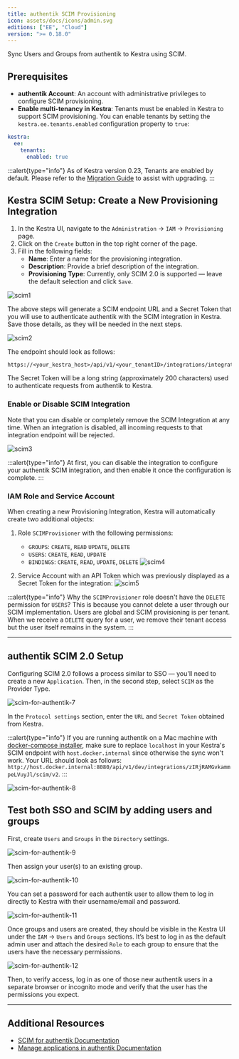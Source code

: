 ```yaml
---
title: authentik SCIM Provisioning
icon: assets/docs/icons/admin.svg
editions: ["EE", "Cloud"]
version: ">= 0.18.0"
---
```


Sync Users and Groups from authentik to Kestra using SCIM.

## Prerequisites

- **authentik Account**: An account with administrative privileges to configure SCIM provisioning.
- **Enable multi-tenancy in Kestra**: Tenants must be enabled in Kestra to support SCIM provisioning. You can enable tenants by setting the `kestra.ee.tenants.enabled` configuration property to `true`:

```yaml
kestra:
  ee:
    tenants:
      enabled: true
```

:::alert{type="info"}
As of Kestra version 0.23, Tenants are enabled by default. Please refer to the [Migration Guide](../../../11.migration-guide/0.23.0/tenant-migration-ee.md) to assist with upgrading.
:::

## Kestra SCIM Setup: Create a New Provisioning Integration

1. In the Kestra UI, navigate to the `Administration` → `IAM` → `Provisioning` page.
2. Click on the `Create` button in the top right corner of the page.
3. Fill in the following fields:
   - **Name**: Enter a name for the provisioning integration.
   - **Description**: Provide a brief description of the integration.
   - **Provisioning Type**: Currently, only SCIM 2.0 is supported — leave the default selection and click `Save`.

![scim1](assets/docs/enterprise/scim/authentik/scim_authentik.png)

The above steps will generate a SCIM endpoint URL and a Secret Token that you will use to authenticate authentik with the SCIM integration in Kestra. Save those details, as they will be needed in the next steps.

![scim2](assets/docs/enterprise/scim/authentik/scim_authentik2.png)

The endpoint should look as follows:

```
https://<your_kestra_host>/api/v1/<your_tenantID>/integrations/integration_id/scim/v2
```

The Secret Token will be a long string (approximately 200 characters) used to authenticate requests from authentik to Kestra.

### Enable or Disable SCIM Integration

Note that you can disable or completely remove the SCIM Integration at any time. When an integration is disabled, all incoming requests to that integration endpoint will be rejected.

![scim3](assets/docs/enterprise/scim3.png)

:::alert{type="info"}
At first, you can disable the integration to configure your authentik SCIM integration, and then enable it once the configuration is complete.
:::

### IAM Role and Service Account

When creating a new Provisioning Integration, Kestra will automatically create two additional objects:

1. Role `SCIMProvisioner` with the following permissions:
   - `GROUPS`: `CREATE`, `READ` `UPDATE`, `DELETE`
   - `USERS`: `CREATE`, `READ`, `UPDATE`
   - `BINDINGS`: `CREATE`, `READ`, `UPDATE`, `DELETE`
  ![scim4](assets/docs/enterprise/scim4.png)

2. Service Account with an API Token which was previously displayed as a Secret Token for the integration:
  ![scim5](assets/docs/enterprise/scim5.png)

:::alert{type="info"}
Why the `SCIMProvisioner` role doesn't have the `DELETE` permission for `USERS`? This is because you cannot delete a user through our SCIM implementation. Users are global and SCIM provisioning is per tenant. When we receive a `DELETE` query for a user, we remove their tenant access but the user itself remains in the system.
:::

---

## authentik SCIM 2.0 Setup

Configuring SCIM 2.0 follows a process similar to SSO — you'll need to create a new `Application`. Then, in the second step, select `SCIM` as the Provider Type.

![scim-for-authentik-7](assets/docs/enterprise/scim/authentik/authentik7.png)

In the `Protocol settings` section, enter the `URL` and `Secret Token` obtained from Kestra.

:::alert{type="info"}
If you are running authentik on a Mac machine with [docker-compose installer](https://docs.goauthentik.io/docs/installation/docker-compose), make sure to replace `localhost` in your Kestra's SCIM endpoint with `host.docker.internal` since otherwise the sync won't work. Your URL should look as follows: `http://host.docker.internal:8080/api/v1/dev/integrations/zIRjRAMGvkammpeLVuyJl/scim/v2`.
:::

![scim-for-authentik-8](assets/docs/enterprise/scim/authentik/authentik8.png)


## Test both SSO and SCIM by adding users and groups

First, create `Users` and `Groups` in the `Directory` settings.

![scim-for-authentik-9](assets/docs/enterprise/scim/authentik/authentik9.png)

Then assign your user(s) to an existing group.

![scim-for-authentik-10](assets/docs/enterprise/scim/authentik/authentik10.png)

You can set a password for each authentik user to allow them to log in directly to Kestra with their username/email and password.

![scim-for-authentik-11](assets/docs/enterprise/scim/authentik/authentik11.png)

Once groups and users are created, they should be visible in the Kestra UI under the `IAM` → `Users` and `Groups` sections. It’s best to log in as the default admin user and attach the desired `Role` to each group to ensure that the users have the necessary permissions.

![scim-for-authentik-12](assets/docs/enterprise/scim/authentik/authentik12.png)

Then, to verify access, log in as one of those new authentik users in a separate browser or incognito mode and verify that the user has the permissions you expect.

---

## Additional Resources

- [SCIM for authentik Documentation](https://docs.goauthentik.io/docs/providers/scim/)
- [Manage applications in authentik Documentation](https://docs.goauthentik.io/docs/applications/manage_apps)
